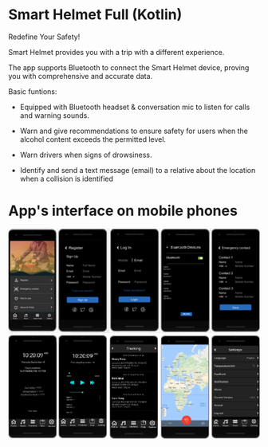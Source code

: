 # Smart Helmet Full (Kotlin)

Redefine Your Safety! 

Smart Helmet provides you with a trip with a different experience.

The app supports Bluetooth to connect the Smart Helmet device, proving you with comprehensive and accurate data.

Basic funtions:

- Equipped with Bluetooth headset & conversation mic to listen for calls and warning sounds.

- Warn and give recommendations to ensure safety for users when the alcohol content exceeds the permitted level.

- Warn drivers when signs of drowsiness.

- Identify and send a text message (email) to a relative about the location when a collision is identified

 # App's interface on mobile phones

<img src="register_login_image.png"/>
